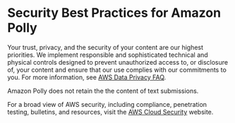 # Security Best Practices for Amazon Polly<a name="security-best-practices"></a>

Your trust, privacy, and the security of your content are our highest priorities\. We implement responsible and sophisticated technical and physical controls designed to prevent unauthorized access to, or disclosure of, your content and ensure that our use complies with our commitments to you\. For more information, see [AWS Data Privacy FAQ](https://aws.amazon.com/compliance/data-privacy-faq/)\.

Amazon Polly does not retain the the content of text submissions\.

For a broad view of AWS security, including compliance, penetration testing, bulletins, and resources, visit the [AWS Cloud Security](https://aws.amazon.com/security/) website\.